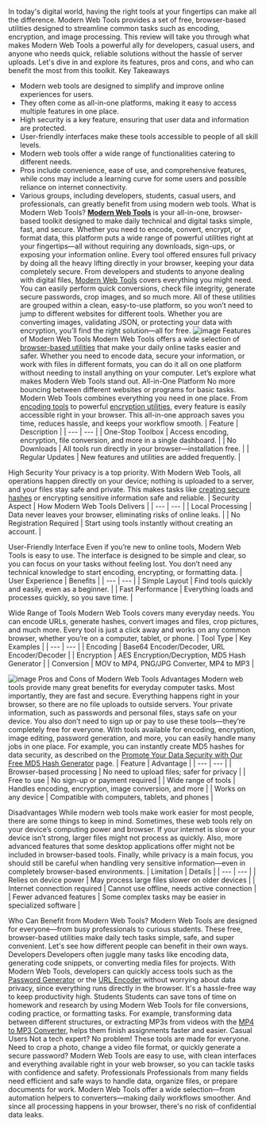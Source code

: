 In today's digital world, having the right tools at your fingertips can make all the difference. Modern Web Tools provides a set of free, browser-based utilities designed to streamline common tasks such as encoding, encryption, and image processing. This review will take you through what makes Modern Web Tools a powerful ally for developers, casual users, and anyone who needs quick, reliable solutions without the hassle of server uploads. Let's dive in and explore its features, pros and cons, and who can benefit the most from this toolkit.
Key Takeaways
- Modern web tools are designed to simplify and improve online experiences for users.
- They often come as all-in-one platforms, making it easy to access multiple features in one place.
- High security is a key feature, ensuring that user data and information are protected.
- User-friendly interfaces make these tools accessible to people of all skill levels.
- Modern web tools offer a wide range of functionalities catering to different needs.
- Pros include convenience, ease of use, and comprehensive features, while cons may include a learning curve for some users and possible reliance on internet connectivity.
- Various groups, including developers, students, casual users, and professionals, can greatly benefit from using modern web tools.
What is Modern Web Tools?
**[Modern Web Tools](https://www.modernwebtools.com/en/about)** is your all-in-one, browser-based toolkit designed to make daily technical and digital tasks simple, fast, and secure. Whether you need to encode, convert, encrypt, or format data, this platform puts a wide range of powerful utilities right at your fingertips—all without requiring any downloads, sign-ups, or exposing your information online. Every tool offered ensures full privacy by doing all the heavy lifting directly in your browser, keeping your data completely secure.
From developers and students to anyone dealing with digital files, [Modern Web Tools](https://www.modernwebtools.com/en/tools) covers everything you might need. You can easily perform quick conversions, check file integrity, generate secure passwords, crop images, and so much more. All of these utilities are grouped within a clean, easy-to-use platform, so you won’t need to jump to different websites for different tools. Whether you are converting images, validating JSON, or protecting your data with encryption, you’ll find the right solution—all for free.
![image](https://cdn-images.seo.ing/images/pimg_52ead7e2872980512e39_1748311474.jpeg)
Features of Modern Web Tools
Modern Web Tools offers a wide selection of [browser-based utilities](https://www.modernwebtools.com/en/tools) that make your daily online tasks easier and safer. Whether you need to encode data, secure your information, or work with files in different formats, you can do it all on one platform without needing to install anything on your computer. Let’s explore what makes Modern Web Tools stand out.
All-in-One Platform
No more bouncing between different websites or programs for basic tasks. Modern Web Tools combines everything you need in one place. From [encoding tools](https://www.modernwebtools.com/en/tools/encoding) to powerful [encryption utilities](https://www.modernwebtools.com/en/tools/encryption), every feature is easily accessible right in your browser. This all-in-one approach saves you time, reduces hassle, and keeps your workflow smooth.
| Feature | Description |
| --- | --- |
| One-Stop Toolbox | Access encoding, encryption, file conversion, and more in a single dashboard. |
| No Downloads | All tools run directly in your browser—installation free. |
| Regular Updates | New features and utilities are added frequently. |

High Security
Your privacy is a top priority. With Modern Web Tools, all operations happen directly on your device; nothing is uploaded to a server, and your files stay safe and private. This makes tasks like [creating secure hashes](https://www.modernwebtools.com/en/blog/promote-your-data-security-with-our-free-md5-hash-generator) or encrypting sensitive information safe and reliable.
| Security Aspect | How Modern Web Tools Delivers |
| --- | --- |
| Local Processing | Data never leaves your browser, eliminating risks of online leaks. |
| No Registration Required | Start using tools instantly without creating an account. |

User-Friendly Interface
Even if you’re new to online tools, Modern Web Tools is easy to use. The interface is designed to be simple and clear, so you can focus on your tasks without feeling lost. You don’t need any technical knowledge to start encoding, encrypting, or formatting data.
| User Experience | Benefits |
| --- | --- |
| Simple Layout | Find tools quickly and easily, even as a beginner. |
| Fast Performance | Everything loads and processes quickly, so you save time. |

Wide Range of Tools
Modern Web Tools covers many everyday needs. You can encode URLs, generate hashes, convert images and files, crop pictures, and much more. Every tool is just a click away and works on any common browser, whether you’re on a computer, tablet, or phone.
| Tool Type | Key Examples |
| --- | --- |
| Encoding | Base64 Encoder/Decoder, URL Encoder/Decoder |
| Encryption | AES Encryption/Decryption, MD5 Hash Generator |
| Conversion | MOV to MP4, PNG/JPG Converter, MP4 to MP3 |

![image](https://cdn-images.seo.ing/images/pimg_7128e2acd4785143c2ac_1748311479.jpeg)
Pros and Cons of Modern Web Tools
Advantages
Modern web tools provide many great benefits for everyday computer tasks. Most importantly, they are fast and secure. Everything happens right in your browser, so there are no file uploads to outside servers. Your private information, such as passwords and personal files, stays safe on your device. You also don’t need to sign up or pay to use these tools—they’re completely free for everyone. With tools available for encoding, encryption, image editing, password generation, and more, you can easily handle many jobs in one place. For example, you can instantly create MD5 hashes for data security, as described on the [Promote Your Data Security with Our Free MD5 Hash Generator](https://www.modernwebtools.com/en/blog/promote-your-data-security-with-our-free-md5-hash-generator) page.
| Feature | Advantage |
| --- | --- |
| Browser-based processing | No need to upload files; safer for privacy |
| Free to use | No sign-up or payment required |
| Wide range of tools | Handles encoding, encryption, image conversion, and more |
| Works on any device | Compatible with computers, tablets, and phones |

Disadvantages
While modern web tools make work easier for most people, there are some things to keep in mind. Sometimes, these web tools rely on your device’s computing power and browser. If your internet is slow or your device isn’t strong, larger files might not process as quickly. Also, more advanced features that some desktop applications offer might not be included in browser-based tools. Finally, while privacy is a main focus, you should still be careful when handling very sensitive information—even in completely browser-based environments.
| Limitation | Details |
| --- | --- |
| Relies on device power | May process large files slower on older devices |
| Internet connection required | Cannot use offline, needs active connection |
| Fewer advanced features | Some complex tasks may be easier in specialized software |

Who Can Benefit from Modern Web Tools?
Modern Web Tools are designed for everyone—from busy professionals to curious students. These free, browser-based utilities make daily tech tasks simple, safe, and super convenient. Let's see how different people can benefit in their own ways.
Developers
Developers often juggle many tasks like encoding data, generating code snippets, or converting media files for projects. With Modern Web Tools, developers can quickly access tools such as the [Password Generator](https://www.modernwebtools.com/en/tools/generation) or the [URL Encoder](https://www.modernwebtools.com/en/tools/encoding/url-encoder) without worrying about data privacy, since everything runs directly in the browser. It's a hassle-free way to keep productivity high.
Students
Students can save tons of time on homework and research by using Modern Web Tools for file conversions, coding practice, or formatting tasks. For example, transforming data between different structures, or extracting MP3s from videos with the [MP4 to MP3 Converter](https://www.modernwebtools.com/en/tools/conversion/mp4-to-mp3-converter), helps them finish assignments faster and easier.
Casual Users
Not a tech expert? No problem! These tools are made for everyone. Need to crop a photo, change a video file format, or quickly generate a secure password? Modern Web Tools are easy to use, with clean interfaces and everything available right in your web browser, so you can tackle tasks with confidence and safety.
Professionals
Professionals from many fields need efficient and safe ways to handle data, organize files, or prepare documents for work. Modern Web Tools offer a wide selection—from automation helpers to converters—making daily workflows smoother. And since all processing happens in your browser, there's no risk of confidential data leaks.
